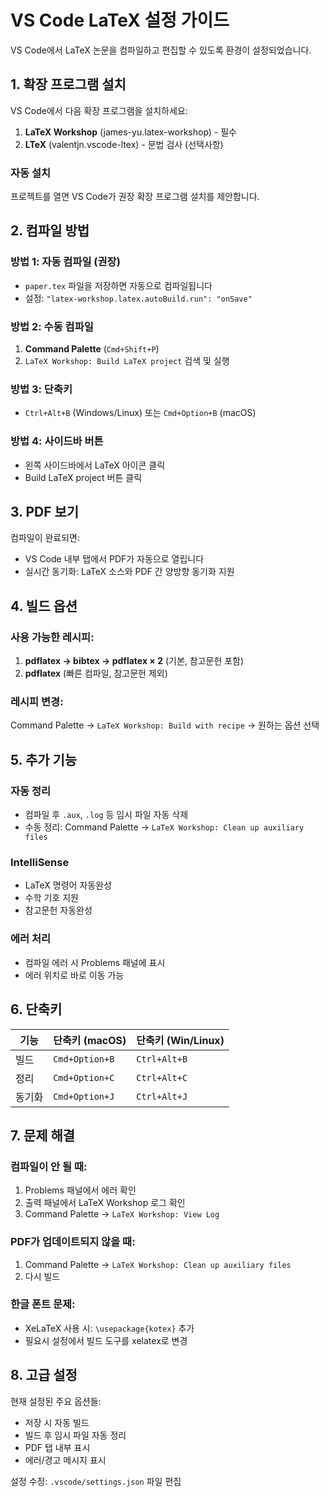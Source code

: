 # VS Code LaTeX 설정 가이드

VS Code에서 LaTeX 논문을 컴파일하고 편집할 수 있도록 환경이 설정되었습니다.

## 1. 확장 프로그램 설치

VS Code에서 다음 확장 프로그램을 설치하세요:

1. **LaTeX Workshop** (james-yu.latex-workshop) - 필수
2. **LTeX** (valentjn.vscode-ltex) - 문법 검사 (선택사항)

### 자동 설치
프로젝트를 열면 VS Code가 권장 확장 프로그램 설치를 제안합니다.

## 2. 컴파일 방법

### 방법 1: 자동 컴파일 (권장)
- `paper.tex` 파일을 저장하면 자동으로 컴파일됩니다
- 설정: `"latex-workshop.latex.autoBuild.run": "onSave"`

### 방법 2: 수동 컴파일
1. **Command Palette** (`Cmd+Shift+P`)
2. `LaTeX Workshop: Build LaTeX project` 검색 및 실행

### 방법 3: 단축키
- `Ctrl+Alt+B` (Windows/Linux) 또는 `Cmd+Option+B` (macOS)

### 방법 4: 사이드바 버튼
- 왼쪽 사이드바에서 LaTeX 아이콘 클릭
- Build LaTeX project 버튼 클릭

## 3. PDF 보기

컴파일이 완료되면:
- VS Code 내부 탭에서 PDF가 자동으로 열립니다
- 실시간 동기화: LaTeX 소스와 PDF 간 양방향 동기화 지원

## 4. 빌드 옵션

### 사용 가능한 레시피:
1. **pdflatex → bibtex → pdflatex × 2** (기본, 참고문헌 포함)
2. **pdflatex** (빠른 컴파일, 참고문헌 제외)

### 레시피 변경:
Command Palette → `LaTeX Workshop: Build with recipe` → 원하는 옵션 선택

## 5. 추가 기능

### 자동 정리
- 컴파일 후 `.aux`, `.log` 등 임시 파일 자동 삭제
- 수동 정리: Command Palette → `LaTeX Workshop: Clean up auxiliary files`

### IntelliSense
- LaTeX 명령어 자동완성
- 수학 기호 지원
- 참고문헌 자동완성

### 에러 처리
- 컴파일 에러 시 Problems 패널에 표시
- 에러 위치로 바로 이동 가능

## 6. 단축키

| 기능 | 단축키 (macOS) | 단축키 (Win/Linux) |
|------|----------------|-------------------|
| 빌드 | `Cmd+Option+B` | `Ctrl+Alt+B` |
| 정리 | `Cmd+Option+C` | `Ctrl+Alt+C` |
| 동기화 | `Cmd+Option+J` | `Ctrl+Alt+J` |

## 7. 문제 해결

### 컴파일이 안 될 때:
1. Problems 패널에서 에러 확인
2. 출력 패널에서 LaTeX Workshop 로그 확인
3. Command Palette → `LaTeX Workshop: View Log`

### PDF가 업데이트되지 않을 때:
1. Command Palette → `LaTeX Workshop: Clean up auxiliary files`
2. 다시 빌드

### 한글 폰트 문제:
- XeLaTeX 사용 시: `\usepackage{kotex}` 추가
- 필요시 설정에서 빌드 도구를 xelatex로 변경

## 8. 고급 설정

현재 설정된 주요 옵션들:
- 저장 시 자동 빌드
- 빌드 후 임시 파일 자동 정리
- PDF 탭 내부 표시
- 에러/경고 메시지 표시

설정 수정: `.vscode/settings.json` 파일 편집
